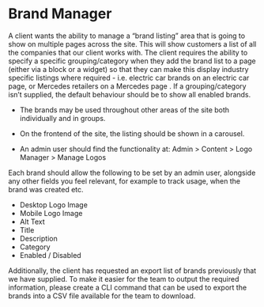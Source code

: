 # Brand Manager

A client wants the ability to manage a “brand listing” area that is going to show on multiple pages across the site.  This will show customers a list of all the companies that our client works with.  The client requires the ability to specify a specific grouping/category when they add the brand list to a page (either via a block or a widget) so that they can make this display industry specific listings where required - i.e. electric car brands on an electric car page, or Mercedes retailers on a Mercedes page .  If a grouping/category isn’t supplied, the default behaviour should be to show all enabled brands.

- The brands may be used throughout other areas of the site both individually and in groups.

- On the frontend of the site, the listing should be shown in a carousel.

- An admin user should find the functionality at: Admin > Content > Logo Manager > Manage Logos

Each brand should allow the following to be set by an admin user, alongside any other fields you feel relevant, for example to track usage, when the brand was created etc.

- Desktop Logo Image
- Mobile Logo Image
- Alt Text
- Title
- Description
- Category
- Enabled / Disabled

Additionally, the client has requested an export list of brands previously that we have supplied.  To make it easier for the team to output the required information, please create a CLI command that can be used to export the brands into a CSV file available for the team to download.
